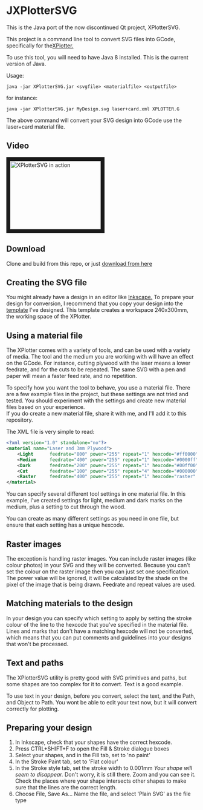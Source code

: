 # JXPlotterSVG
This is the Java port of the now discontinued Qt project, XPlotterSVG. 

This project is a command line tool to convert SVG files into GCode, specifically for the[XPlotter.](https://www.pinecone.ai/product-page/xplotter-kit)

To use this tool, you will need to have Java 8 installed.  This is the current version of Java.

Usage: 
```
java -jar XPlotterSVG.jar <svgfile> <materialfile> <outputfile>
```
for instance:
```
java -jar XPlotterSVG.jar MyDesign.svg laser+card.xml XPLOTTER.G
```
The above command will convert your SVG design into GCode use the laser+card material file.

## Video
<a href="http://www.youtube.com/watch?feature=player_embedded&v=57KKTaG7nsA" target="_blank"><img src="http://img.youtube.com/vi/57KKTaG7nsA/0.jpg" 
alt="XPlotterSVG in action" width="240" height="180" border="10" /></a>

## Download
Clone and build from this repo, or just [download from here](http://fats.am/XPlotterSVG/XPlotterSVG.jar)

## Creating the SVG file
You might already have a design in an editor like [Inkscape.](https://inkscape.org/en/) To prepare your design for conversion,
I recommend that you copy your design into the [template](https://fats.am/XPlotterSVG/XPlotterTemplate.svg) I've designed.
This template creates a workspace 240x300mm, the working space of the XPlotter.

## Using a material file
The XPlotter comes with a variety of tools, and can be used with a variety of media.  The tool and the medium you are working with
will have an effect on the GCode.  For instance, cutting plywood
with the laser means a lower feedrate, and for the cuts to be repeated.  The same SVG with
a pen and paper will mean a faster feed rate, and no repetition.

To specify how you want the tool to behave, you use a material file.  There are a few
example files in the project, but these settings are not tried and tested.  You should
experiment with the settings and create new material files based on your experience.  
If you do create a new material file, share it with me, and I'll add it to this
repository.

The XML file is very simple to read:
```xml
<?xml version="1.0" standalone="no"?>
<material name="Laser and 3mm Plywood">
	<Light  	feedrate="800" power="255" repeat="1" hexcode="#ff0000" tool="laser"/>
	<Medium 	feedrate="400" power="255" repeat="1" hexcode="#0000ff" tool="laser"/>
	<Dark 		feedrate="200" power="255" repeat="1" hexcode="#00ff00" tool="laser"/>
	<Cut 		feedrate="100" power="255" repeat="4" hexcode="#000000" tool="laser"/>
	<Raster		feedrate="400" power="255" repeat="1" hexcode="raster"  tool="laser"/>
</material>

```
You can specify several different tool settings in one material file. 
In this example, I've created settings for light, medium and dark marks 
on the medium, plus a setting to cut through the wood.

You can create as many different settings as you need in one file, but 
ensure that each setting has a unique hexcode.

## Raster images
The exception is handling raster images.  You can include raster images (like colour photos)
in your SVG and they will be converted.  Because you can't set the colour on the raster image
then you can just set one specification.  The power value will be ignored, it will be
calculated by the shade on the pixel of the image that is being drawn. Feedrate and
repeat values are used.

## Matching materials to the design
In your design you can specify which setting to apply by setting the stroke colour
of the line to the hexcode that you've specified in the material file.
Lines and marks that don't have a matching hexcode will not be converted, which
means that you can put comments and guidelines into your designs that
won't be processed.

## Text and paths
The XPlotterSVG utility is pretty good with SVG primitives and paths, but some shapes are too complex
for it to convert.  Text is a good example. 

To use text in your design, before you convert, select the text, and the Path, and Object to Path.  You wont be able
to edit your text now, but it will convert correctly for plotting.

## Preparing your design
1. In Inkscape, check that your shapes have the correct hexcode.
2. Press CTRL+SHIFT+F to open the Fill & Stroke dialogue boxes
3. Select your shapes, and in the Fill tab, set to 'no paint'
4. In the Stroke Paint tab, set to 'Flat colour'
5. In the Stroke style tab, set the stroke width to 0.001mm
*Your shape will seem to disappear.* Don't worry, it is still there. Zoom and 
you can see it.  Check the places where your shape intersects other shapes
to make sure that the lines are the correct length.
6. Choose File, Save As...  Name the file, and select 'Plain SVG' as the file type
